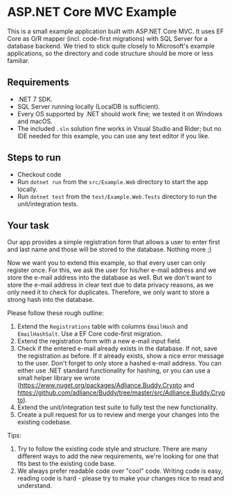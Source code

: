 # ASP.NET Core MVC Example
This is a small example application built with ASP.NET Core MVC. It uses EF Core as O/R mapper (incl. code-first migrations) with SQL Server for a database backend.
We tried to stick quite closely to Microsoft's example applications, so the directory and code structure should be more or less familiar.

## Requirements
- .NET 7 SDK.
- SQL Server running locally (LocalDB is sufficient).
- Every OS supported by .NET should work fine; we tested it on Windows and macOS.
- The included `.sln` solution fine works in Visual Studio and Rider; but no IDE needed for this example, you can use any text editor if you like.

## Steps to run
- Checkout code
- Run `dotnet run` from the `src/Example.Web` directory to start the app locally.
- Run `dotnet test` from the `test/Example.Web.Tests` directory to run the unit/integration tests.

## Your task
Our app provides a simple registration form that allows a user to enter first and last name and those will be stored to the database. Nothing more ;)

Now we want you to extend this example, so that every user can only register once. For this, we ask the user for his/her e-mail address and we store the e-mail address into the database as well. 
But we don't want to store the e-mail address in clear text due to data privacy reasons, as we only need it to check for duplicates. Therefore, we only want to store a strong hash into the database.

Please follow these rough outline:
1. Extend the `Registrations` table with columns `EmailHash` and `EmailHashSalt`. Use a EF Core code-first migration.
2. Extend the registration form with a new e-mail input field.
3. Check if the entered e-mail already exists in the database. If not, save the registration as before. If it already exists, show a nice error message to the user. Don't forget to only store a hashed e-mail address. 
   You can either use .NET standard functionality for hashing, or you can use a small helper library we wrote (https://www.nuget.org/packages/Adliance.Buddy.Crypto and https://github.com/adliance/Buddy/tree/master/src/Adliance.Buddy.Crypto).
4. Extend the unit/integration test suite to fully test the new functionality.
5. Create a pull request for us to review and merge your changes into the existing codebase.

Tips:
1. Try to follow the existing code style and structure. There are many different ways to add the new requirements, we're looking for one that fits best to the existing code base.
2. We always prefer readable code over "cool" code. Writing code is easy, reading code is hard - please try to make your changes nice to read and understand.
